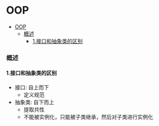 # OOP


<!-- @import "[TOC]" {cmd="toc" depthFrom=1 depthTo=6 orderedList=false} -->

<!-- code_chunk_output -->

- [OOP](#oop)
    - [概述](#概述)
      - [1.接口和抽象类的区别](#1接口和抽象类的区别)

<!-- /code_chunk_output -->

### 概述

#### 1.接口和抽象类的区别

* 接口: 自上而下
    * 定义规范
* 抽象类: 自下而上
    * 提取共性
    * 不能被实例化，只能被子类继承，然后对子类进行实例化